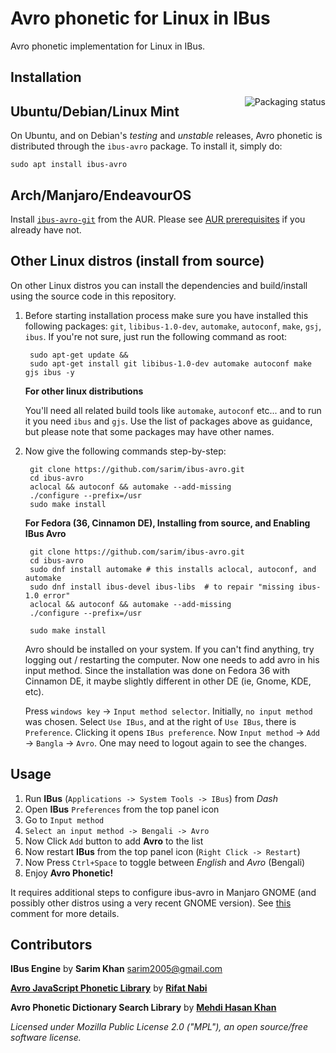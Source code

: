 # Avro phonetic for Linux in IBus
Avro phonetic implementation for Linux in IBus.

## Installation


<a href="https://repology.org/project/ibus-avro/versions">
    <img src="https://repology.org/badge/vertical-allrepos/ibus-avro.svg" alt="Packaging status" align="right">
</a>

Ubuntu/Debian/Linux Mint
---

On Ubuntu, and on Debian's *testing* and *unstable* releases, Avro phonetic
is distributed through the `ibus-avro` package. To install it, simply do:

	sudo apt install ibus-avro

Arch/Manjaro/EndeavourOS
---

Install [`ibus-avro-git`](https://aur.archlinux.org/packages/ibus-avro-git) from the AUR. Please see [AUR prerequisites](https://wiki.archlinux.org/title/Arch_User_Repository#Prerequisites) if you already have not.


Other Linux distros (install from source)
---

On other Linux distros you can install the dependencies and build/install
using the source code in this repository.

1. Before starting installation process make sure you have installed this following packages: `git`, `libibus-1.0-dev`, `automake`, `autoconf`, `make`, `gsj`, `ibus`.
   If you're not sure, just run the following command as root:

		sudo apt-get update &&
		sudo apt-get install git libibus-1.0-dev automake autoconf make gjs ibus -y

    __For other linux distributions__

    You'll need all related build tools like `automake`, `autoconf` etc...
    and to run it you need `ibus` and `gjs`. Use the list of packages above
    as guidance, but please note that some packages may have other names.

3. Now give the following commands step-by-step:

		git clone https://github.com/sarim/ibus-avro.git
		cd ibus-avro
		aclocal && autoconf && automake --add-missing
		./configure --prefix=/usr
		sudo make install
		
    __For Fedora (36, Cinnamon DE), Installing from source, and Enabling IBus Avro__

		git clone https://github.com/sarim/ibus-avro.git
		cd ibus-avro
		sudo dnf install automake # this installs aclocal, autoconf, and automake
		sudo dnf install ibus-devel ibus-libs  # to repair "missing ibus-1.0 error"
		aclocal && autoconf && automake --add-missing
		./configure --prefix=/usr

		sudo make install
	
	Avro should be installed on your system. If you can't find anything, try logging out / restarting the computer. 
	Now one needs to add avro in his input method. Since the installation was done on Fedora 36 with Cinnamon DE, it maybe slightly different in other DE (ie, Gnome, KDE, etc).
	
	Press `windows key` -> `Input method selector`.
	Initially, `no input method` was chosen. Select `Use IBus`, and at the right of `Use IBus`, there is `Preference`. Clicking it opens
	`IBus preference`. Now `Input method` -> `Add` -> `Bangla` -> `Avro`. One may need to logout again to see the changes.

## Usage
 1. Run __IBus__ (`Applications -> System Tools -> IBus`) from _Dash_
 2. Open __IBus__ `Preferences` from the top panel icon  
 3. Go to `Input method`
 4. `Select an input method -> Bengali -> Avro`
 5. Now Click `Add` button to add __Avro__ to the list
 6. Now restart __IBus__ from the top panel icon (`Right Click -> Restart`)
 7. Now Press `Ctrl+Space` to toggle between _English_ and _Avro_ (Bengali)
 8. Enjoy __Avro Phonetic!__

It requires additional steps to configure ibus-avro in Manjaro GNOME (and possibly other distros using a very recent GNOME version). See [this](https://github.com/sarim/ibus-avro/issues/202#issuecomment-1719779633) comment for more details.

## Contributors
 
__IBus Engine__ by __Sarim Khan__ <sarim2005@gmail.com>

[__Avro JavaScript Phonetic Library__](https://github.com/torifat/jsAvroPhonetic) by [__Rifat Nabi__](https://github.com/torifat)

__Avro Phonetic Dictionary Search Library__ by [__Mehdi Hasan Khan__](https://github.com/omicronlab)

_Licensed under Mozilla Public License 2.0 ("MPL"), an open source/free software license._
